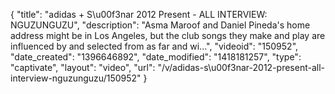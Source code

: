 {
    "title": "adidas + S\u00f3nar 2012 Present - ALL INTERVIEW: NGUZUNGUZU",
    "description": "Asma Maroof and Daniel Pineda's home address might be in Los Angeles, but the club songs they make and play are influenced by and selected from as far and wi...",
    "videoid": "150952",
    "date_created": "1396646892",
    "date_modified": "1418181257",
    "type": "captivate",
    "layout": "video",
    "url": "\/v\/adidas-s\u00f3nar-2012-present-all-interview-nguzunguzu\/150952"
}